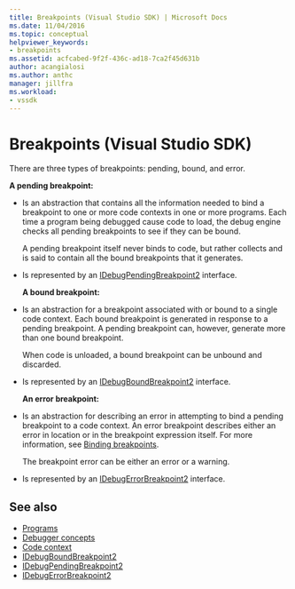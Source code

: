 ```yaml
---
title: Breakpoints (Visual Studio SDK) | Microsoft Docs
ms.date: 11/04/2016
ms.topic: conceptual
helpviewer_keywords:
- breakpoints
ms.assetid: acfcabed-9f2f-436c-ad18-7ca2f45d631b
author: acangialosi
ms.author: anthc
manager: jillfra
ms.workload:
- vssdk
---
```

# Breakpoints (Visual Studio SDK)
There are three types of breakpoints: pending, bound, and error.

 **A pending breakpoint:**

- Is an abstraction that contains all the information needed to bind a breakpoint to one or more code contexts in one or more programs. Each time a program being debugged cause code to load, the debug engine checks all pending breakpoints to see if they can be bound.

   A pending breakpoint itself never binds to code, but rather collects and is said to contain all the bound breakpoints that it generates.

- Is represented by an [IDebugPendingBreakpoint2](../../extensibility/debugger/reference/idebugpendingbreakpoint2.md) interface.

  **A bound breakpoint:**

- Is an abstraction for a breakpoint associated with or bound to a single code context. Each bound breakpoint is generated in response to a pending breakpoint. A pending breakpoint can, however, generate more than one bound breakpoint.

   When code is unloaded, a bound breakpoint can be unbound and discarded.

- Is represented by an [IDebugBoundBreakpoint2](../../extensibility/debugger/reference/idebugboundbreakpoint2.md) interface.

  **An error breakpoint:**

- Is an abstraction for describing an error in attempting to bind a pending breakpoint to a code context. An error breakpoint describes either an error in location or in the breakpoint expression itself. For more information, see [Binding breakpoints](../../extensibility/debugger/binding-breakpoints.md).

   The breakpoint error can be either an error or a warning.

- Is represented by an [IDebugErrorBreakpoint2](../../extensibility/debugger/reference/idebugerrorbreakpoint2.md) interface.

## See also
- [Programs](../../extensibility/debugger/programs.md)
- [Debugger concepts](../../extensibility/debugger/debugger-concepts.md)
- [Code context](../../extensibility/debugger/code-context.md)
- [IDebugBoundBreakpoint2](../../extensibility/debugger/reference/idebugboundbreakpoint2.md)
- [IDebugPendingBreakpoint2](../../extensibility/debugger/reference/idebugpendingbreakpoint2.md)
- [IDebugErrorBreakpoint2](../../extensibility/debugger/reference/idebugerrorbreakpoint2.md)
